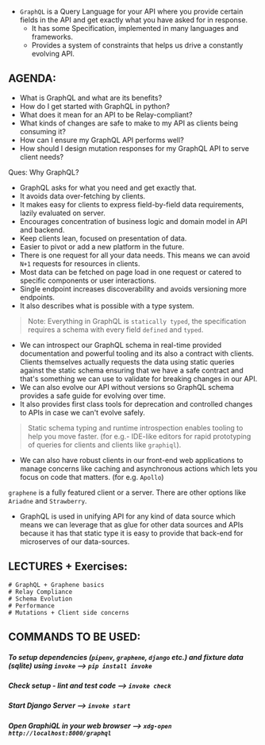 * `GraphQL` is a Query Language for your API where you provide certain fields in the API and get exactly what you have asked for in response.
    - It has some Specification, implemented in many languages and frameworks.
    - Provides a system of constraints that helps us drive a constantly evolving API.



## AGENDA:


- What is GraphQL and what are its benefits?
- How do I get started with GraphQL in python?
- What does it mean for an API to be Relay-compliant?
- What kinds of changes are safe to make to my API as clients being consuming it?
- How can I ensure my GraphQL API performs well?
- How should I design mutation responses for my GraphQL API to serve client needs?



Ques: Why GraphQL?
- GraphQL asks for what you need and get exactly that.
- It avoids data over-fetching by clients.
- It makes easy for clients to express field-by-field data requirements, lazily evaluated on server.
- Encourages concentration of business logic and domain model in API and backend.
- Keep clients lean, focused on presentation of data.
- Easier to pivot or add a new platform in the future.
- There is one request for all your data needs. This means we can avoid `N+1` requests for resources in clients.
- Most data can be fetched on page load in one request or catered to specific components or user interactions.
- Single endpoint increases discoverability and avoids versioning more endpoints.
- It also describes what is possible with a type system.


> Note: Everything in GraphQL is `statically typed`, the specification requires a schema with every field `defined` and `typed`.

- We can introspect our GraphQL schema in real-time provided documentation and powerful tooling and its also a contract with clients. Clients themselves actually requests the data using static
queries against the static schema ensuring that we have a safe contract and that's something we can use to validate for breaking changes in our API.
- We can also evolve our API without versions so GraphQL schema provides a safe guide for evolving over time.
- It also provides first class tools for deprecation and controlled changes to APIs in case we can't evolve safely.


> Static schema typing and runtime introspection enables tooling to help you move faster. (for e.g.- IDE-like editors for rapid prototyping of queries for clients and clients like `graphiql`).

- We can also have robust clients in our front-end web applications to manage concerns like caching and asynchronous actions which lets you focus on code that matters. (for e.g. `Apollo`)

`graphene` is a fully featured client or a server. There are other options like `Ariadne` and `Strawberry`.

- GraphQL is used in unifying API for any kind of data source which means we can leverage that as glue for other data sources and APIs because it has that static type it is easy to provide 
that back-end for microserves of our data-sources.



## LECTURES + Exercises:
    
    # GraphQL + Graphene basics
    # Relay Compliance
    # Schema Evolution
    # Performance
    # Mutations + Client side concerns



## COMMANDS TO BE USED:


##### To setup dependencies (`pipenv`, `graphene`, `django` etc.) and fixture data (sqlite) using `invoke` --> `pip install invoke`
##### Check setup - lint and test code --> `invoke check`
##### Start Django Server --> `invoke start`
##### Open GraphiQL in your web browser --> `xdg-open http://localhost:8000/graphql`
